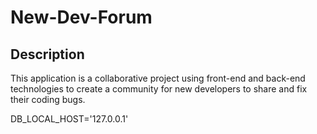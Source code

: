 # New-Dev-Forum

## Description
This application is a collaborative project using front-end and back-end technologies to create a community for new developers to share and fix their coding bugs.

DB_LOCAL_HOST='127.0.0.1'

